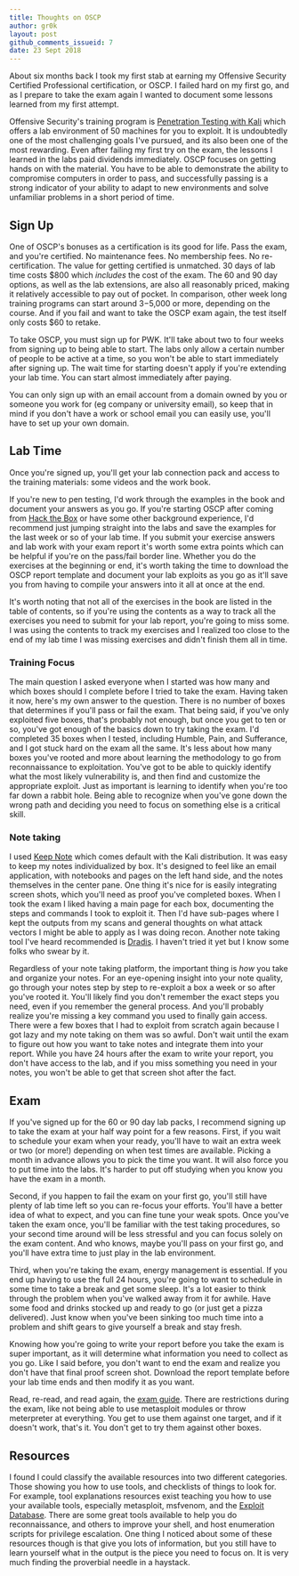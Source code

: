 ```yaml
---
title: Thoughts on OSCP
author: gr0k
layout: post
github_comments_issueid: 7
date: 23 Sept 2018
---
```


About six months back I took my first stab at earning my Offensive Security Certified Professional certification, or OSCP. I failed hard on my first go, and as I prepare to take the exam again I wanted to document some lessons learned from my first attempt.

Offensive Security's training program is [Penetration Testing with Kali](https://www.offensive-security.com/information-security-training/penetration-testing-training-kali-linux/) which offers a lab environment of 50 machines for you to exploit. It is undoubtedly one of the most challenging goals I've pursued, and its also been one of the most rewarding. Even after failing my first try on the exam, the lessons I learned in the labs paid dividends immediately. OSCP focuses on getting hands on with the material. You have to be able to demonstrate the ability to compromise computers in order to pass, and successfully passing is a strong indicator of your ability to adapt to new environments and solve unfamiliar problems in a short period of time.

## Sign Up

One of OSCP's bonuses as a certification is its good for life. Pass the exam, and you're certified. No maintenance fees. No membership fees. No re-certification. The value for getting certified is unmatched. 30 days of lab time costs $800 which *includes* the cost of the exam. The 60 and 90 day options, as well as the lab extensions, are also all reasonably priced, making it relatively accessible to pay out of pocket. In comparison, other week long training programs can start around $3-$5,000 or more, depending on the course. And if you fail and want to take the OSCP exam again, the test itself only costs $60 to retake.

To take OSCP, you must sign up for PWK. It'll take about two to four weeks from signing up to being able to start. The labs only allow a certain number of people to be active at a time, so you won't be able to start immediately after signing up. The wait time for starting doesn't apply if you're extending your lab time. You can start almost immediately after paying.

You can only sign up with an email account from a domain owned by you or someone you work for (eg company or university email), so keep that in mind if you don't have a work or school email you can easily use, you'll have to set up your own domain.

## Lab Time

Once you're signed up, you'll get your lab connection pack and access to the training materials: some videos and the work book.

If you're new to pen testing, I'd work through the examples in the book and document your answers as you go. If you're starting OSCP after coming from [Hack the Box](https://www.hackthebox.eu/) or have some other background experience, I'd recommend just jumping straight into the labs and save the examples for the last week or so of your lab time. If you submit your exercise answers and lab work with your exam report it's worth some extra points which can be helpful if you're on the pass/fail border line. Whether you do the exercises at the beginning or end, it's worth taking the time to download the OSCP report template and document your lab exploits as you go as it'll save you from having to compile your answers into it all at once at the end. 

It's worth noting that not all of the exercises in the book are listed in the table of contents, so if you're using the contents as a way to track all the exercises you need to submit for your lab report, you're going to miss some. I was using the contents to track my exercises and I realized too close to the end of my lab time I was missing exercises and didn't finish them all in time.

### Training Focus

The main question I asked everyone when I started was how many and which boxes should I complete before I tried to take the exam. Having taken it now, here's my own answer to the question. There is no number of boxes that determines if you'll pass or fail the exam. That being said, if you've only exploited five boxes, that's probably not enough, but once you get to ten or so, you've got enough of the basics down to try taking the exam. I'd completed 35 boxes when I tested, including Humble, Pain, and Sufferance, and I got stuck hard on the exam all the same. It's less about how many boxes you've rooted and more about learning the methodology to go from reconnaissance to exploitation. You've got to be able to quickly identify what the most likely vulnerability is, and then find and customize the appropriate exploit. Just as important is learning to identify when you're too far down a rabbit hole. Being able to recognize when you've gone down the wrong path and deciding you need to focus on something else is a critical skill.

### Note taking

I used [Keep Note](http://keepnote.org/) which comes default with the Kali distribution. It was easy to keep my notes individualized by box. It's designed to feel like an email application, with notebooks and pages on the left hand side, and the notes themselves in the center pane. One thing it's nice for is easily integrating screen shots, which you'll need as proof you've completed boxes. When I took the exam I liked having a main page for each box, documenting the steps and commands I took to exploit it. Then I'd have sub-pages where I kept the outputs from my scans and general thoughts on what attack vectors I might be able to apply as I was doing recon. Another note taking tool I've heard recommended is [Dradis](https://dradisframework.com/ce/). I haven't tried it yet but I know some folks who swear by it.

Regardless of your note taking platform, the important thing is *how* you take and organize your notes. For an eye-opening insight into your note quality, go through your notes step by step to re-exploit a box a week or so after you've rooted it. You'll likely find you don't remember the exact steps you need, even if you remember the general process. And you'll probably realize you're missing a key command you used to finally gain access. There were a few boxes that I had to exploit from scratch again because I got lazy and my note taking on them was so awful. Don't wait until the exam to figure out how you want to take notes and integrate them into your report. While you have 24 hours after the exam to write your report, you don't have access to the lab, and if you miss something you need in your notes, you won't be able to get that screen shot after the fact.

## Exam

If you've signed up for the 60 or 90 day lab packs, I recommend signing up to take the exam at your half way point for a few reasons. First, if you wait to schedule your exam when your ready, you'll have to wait an extra week or two (or more!) depending on when test times are available. Picking a month in advance allows you to pick the time you want. It will also force you to put time into the labs. It's harder to put off studying when you know you have the exam in a month. 

Second, if you happen to fail the exam on your first go, you'll still have plenty of lab time left so you can re-focus your efforts. You'll have a better idea of what to expect, and you can fine tune your weak spots. Once you've taken the exam once, you'll be familiar with the test taking procedures, so your second time around will be less stressful and you can focus solely on the exam content. And who knows, maybe you'll pass on your first go, and you'll have extra time to just play in the lab environment.

Third, when you're taking the exam, energy management is essential. If you end up having to use the full 24 hours, you're going to want to schedule in some time to take a break and get some sleep. It's a lot easier to think through the problem when you've walked away from it for awhile. Have some food and drinks stocked up and ready to go (or just get a pizza delivered). Just know when you've been sinking too much time into a problem and shift gears to give yourself a break and stay fresh.

Knowing how you're going to write your report before you take the exam is super important, as it will determine what information you need to collect as you go. Like I said before, you don't want to end the exam and realize you don't have that final proof screen shot. Download the report template before your lab time ends and then modify it as you want.

Read, re-read, and read again, the [exam guide](https://support.offensive-security.com/#!oscp-exam-guide.md). There are restrictions during the exam, like not being able to use metasploit modules or throw meterpreter at everything. You get to use them against one target, and if it doesn't work, that's it. You don't get to try them against other boxes.  

## Resources

I found I could classify the available resources into two different categories. Those showing you how to use tools, and checklists of things to look for. For example, tool explanations resources exist teaching you how to use your available tools, especially metasploit, msfvenom, and the [Exploit Database](https://www.exploit-db.com/). There are some great tools available to help you do reconnaissance, and others to improve your shell, and host enumeration scripts for privilege escalation. One thing I noticed about some of these resources though is that  give you lots of information, but you still have to learn yourself what in the output is the piece you need to focus on. It is very much finding the proverbial needle in a haystack.